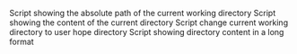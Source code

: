 Script showing the absolute path of the current working directory
Script showing the content of the current directory
Script change current working directory to user hope directory
Script showing directory content in a long format

